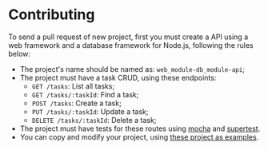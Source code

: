 # Contributing

To send a pull request of new project, first you must create a API using a web framework and a database framework for Node.js, following the rules below:

* The project's name should be named as: `web_module-db_module-api`;
* The project must have a task CRUD, using these endpoints:
  * `GET /tasks`: List all tasks;
  * `GET /tasks/:taskId`: Find a task;
  * `POST /tasks`: Create a task;
  * `PUT /tasks/:taskId`: Update a task;
  * `DELETE /tasks/:taskId`: Delete a task;
* The project must have tests for these routes using [mocha](https://www.npmjs.com/package/mocha) and [supertest](https://www.npmjs.com/package/supertest).
* You can copy and modify your project, using [these project as examples](https://github.com/caio-ribeiro-pereira/node-api-examples/tree/master/express-mongoose-api).
